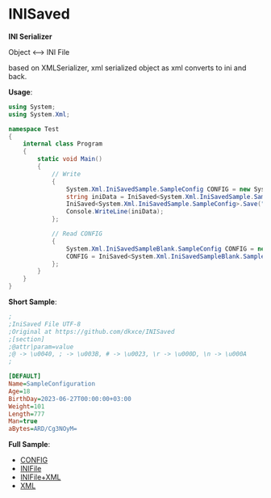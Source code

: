 # INISaved

**INI Serializer**

Object <--> INI File    

based on XMLSerializer, xml serialized object as xml converts to ini and back.

**Usage**:
```C#
using System;
using System.Xml;

namespace Test
{
    internal class Program
    {
        static void Main()
        {
            // Write
            {
                System.Xml.IniSavedSample.SampleConfig CONFIG = new System.Xml.IniSavedSample.SampleConfig();
                string iniData = IniSaved<System.Xml.IniSavedSample.SampleConfig>.Save(CONFIG);
                IniSaved<System.Xml.IniSavedSample.SampleConfig>.Save("sample.ini", CONFIG);
                Console.WriteLine(iniData);
            };

            // Read CONFIG
            {
                System.Xml.IniSavedSampleBlank.SampleConfig CONFIG = new System.Xml.IniSavedSampleBlank.SampleConfig();
                CONFIG = IniSaved<System.Xml.IniSavedSampleBlank.SampleConfig>.Load("sample.ini");
            };
        }
    }
}
```

**Short Sample**:
```ini
;
;IniSaved File UTF-8
;Original at https://github.com/dkxce/INISaved
;[section]
;@attr|param=value
;@ -> \u0040, ; -> \u003B, # -> \u0023, \r -> \u000D, \n -> \u000A
;

[DEFAULT]
Name=SampleConfiguration
Age=18
BirthDay=2023-06-27T00:00:00+03:00
Weight=101
Length=777
Man=true
aBytes=ARD/Cg3NOyM=
```
**Full Sample**:    
- [CONFIG](IniSavedSample.cs)
- [INIFile](sample.ini)
- [INIFile+XML](sample_with_xml.ini)
- [XML](sample.xml)
